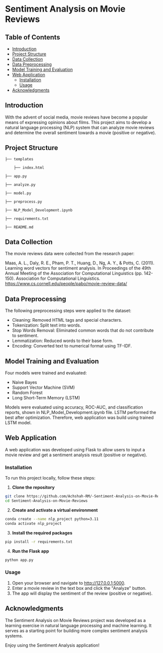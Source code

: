 # Sentiment Analysis on Movie Reviews

## Table of Contents

- [Introduction](#introduction)
- [Project Structure](#project-structure)
- [Data Collection](#data-collection)
- [Data Preprocessing](#data-preprocessing)
- [Model Training and Evaluation](#model-training-and-evaluation)
- [Web Application](#web-application)
  - [Installation](#installation)
  - [Usage](#usage)
- [Acknowledgments](#acknowledgments)

## Introduction

With the advent of social media, movie reviews have become a popular means of expressing opinions about films. This project aims to develop a natural language processing (NLP) system that can analyze movie reviews and determine the overall sentiment towards a movie (positive or negative).

## Project Structure

    ├── templates

        ├── index.html

    ├── app.py

    ├── analyze.py

    ├── model.py

    ├── preprocess.py

    ├── NLP_Model_Development.ipynb

    ├── requirements.txt

    ├── README.md

## Data Collection

The movie reviews data were collected from the research paper:

Maas, A. L., Daly, R. E., Pham, P. T., Huang, D., Ng, A. Y., & Potts, C. (2011). Learning word vectors for sentiment analysis. In Proceedings of the 49th Annual Meeting of the Association for Computational Linguistics (pp. 142-150). Association for Computational Linguistics. https://www.cs.cornell.edu/people/pabo/movie-review-data/

## Data Preprocessing 

The following preprocessing steps were applied to the dataset:
- Cleaning: Removed HTML tags and special characters.
- Tokenization: Split text into words.
- Stop Words Removal: Eliminated common words that do not contribute to sentiment.
- Lemmatization: Reduced words to their base form.
- Encoding: Converted text to numerical format using TF-IDF.

## Model Training and Evaluation

Four models were trained and evaluated:
- Naive Bayes
- Support Vector Machine (SVM)
- Random Forest
- Long Short-Term Memory (LSTM)

Models were evaluated using accuracy, ROC-AUC, and classification reports, shown in NLP_Model_Development.ipynb file. LSTM performed the best after optimization. Therefore, web application was build using trained LSTM model. 

## Web Application

A web application was developed using Flask to allow users to input a movie review and get a sentiment analysis result (positive or negative).

### Installation

To run this project locally, follow these steps:

1. **Clone the repository**

``` bash
git clone https://github.com/Achshah-RM/-Sentiment-Analysis-on-Movie-Reviews.git
cd Sentiment-Analysis-on-Movie-Reviews
```

2. **Create and activate a virtual environment**

``` bash
conda create --name nlp_project python=3.11
conda activate nlp_project
```

3. **Install the required packages**

``` bash
pip install -r requirements.txt
```

4. **Run the Flask app**

``` bash
python app.py
```

### Usage

1. Open your browser and navigate to http://127.0.0.1:5000.
2. Enter a movie review in the text box and click the "Analyze" button.
3. The app will display the sentiment of the review (positive or negative).

## Acknowledgments

The Sentiment Analysis on Movie Reviews project was developed as a learning exercise in natural language processing and machine learning. It serves as a starting point for building more complex sentiment analysis systems.

Enjoy using the Sentiment Analysis application!
